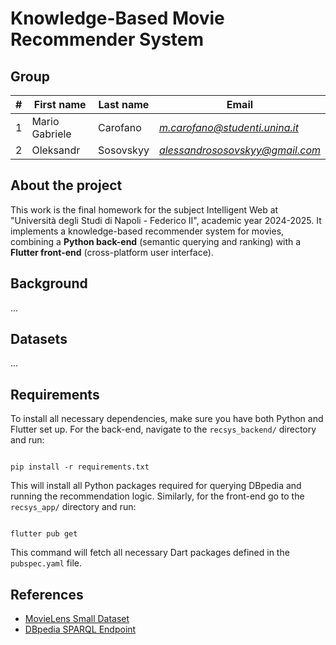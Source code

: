 # Knowledge-Based Movie Recommender System

## Group

| # | First name | Last name | Email |
| --- | --- | --- | --- |
| 1 | Mario Gabriele | Carofano | [*m.carofano@studenti.unina.it*](mailto:m.carofano@studenti.unina.it) |
| 2 | Oleksandr | Sosovskyy | [*alessandrososovskyy@gmail.com*](mailto:alessandrososovskyy@gmail.com) |

## About the project
This work is the final homework for the subject Intelligent Web at "Università degli Studi di Napoli - Federico II", academic year 2024-2025. It implements a knowledge-based recommender system for movies, combining a **Python back-end** (semantic querying and ranking) with a **Flutter front-end** (cross-platform user interface).

## Background
...

## Datasets
...

## Requirements
To install all necessary dependencies, make sure you have both Python and Flutter set up.
For the back-end, navigate to the `recsys_backend/` directory and run:

```

pip install -r requirements.txt

```

This will install all Python packages required for querying DBpedia and running the recommendation logic.
Similarly, for the front-end go to the `recsys_app/` directory and run:

```

flutter pub get

```

This command will fetch all necessary Dart packages defined in the `pubspec.yaml` file.

## References
- [MovieLens Small Dataset](https://grouplens.org/datasets/movielens/)
- [DBpedia SPARQL Endpoint](https://dbpedia.org/sparql)
